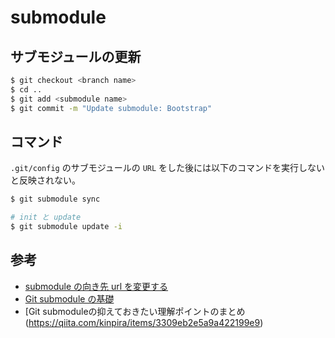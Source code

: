 # submodule

## サブモジュールの更新

```bash
$ git checkout <branch name>
$ cd ..
$ git add <submodule name>
$ git commit -m "Update submodule: Bootstrap"
```

## コマンド

`.git/config` のサブモジュールの `URL` をした後には以下のコマンドを実行しないと反映されない。

```bash
$ git submodule sync

# init と update
$ git submodule update -i
```

## 参考
- [submodule の向き先 url を変更する](https://qiita.com/8mamo10/items/fd11d8c7a2d928b39173)
- [Git submodule の基礎](https://qiita.com/sotarok/items/0d525e568a6088f6f6bb)
- [Git submoduleの抑えておきたい理解ポイントのまとめ(https://qiita.com/kinpira/items/3309eb2e5a9a422199e9)

